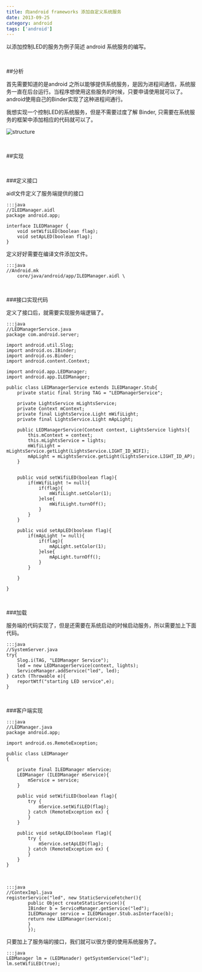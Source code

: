 ```yaml
---
title: 向android frameworks 添加自定义系统服务
date: 2013-09-25
category: android
tags: ['android']
---
```


以添加控制LED的服务为例子简述 android 系统服务的编写。
<!-- excerpt -->

<br/>

##分析

首先需要知道的是android 之所以能够提供系统服务，是因为进程间通信，系统服务一直在后台运行。当程序想使用这些服务的时候，只要申请使用就可以了。android使用自己的Binder实现了这种进程间通行。

我想实现一个控制LED的系统服务，但是不需要过度了解 Binder, 只需要在系统服务的框架中添加相应的代码就可以了。

![structure]({{BASE_PATH}}/images/system_service_manager.png)

<br/>

##实现

<br/>

###定义接口

aidl文件定义了服务端提供的接口

    :::java
    //ILEDManager.aidl
    package android.app;

    interface ILEDManager {
        void setWifiLED(boolean flag);
        void setApLED(boolean flag);
    }

定义好好需要在编译文件添加文件。

    :::java
    //Android.mk
        core/java/android/app/ILEDManager.aidl \


<br/>

###接口实现代码

定义了接口后，就需要实现服务端逻辑了。

    :::java
    //LEDManagerService.java
    package com.android.server;

    import android.util.Slog;
    import android.os.IBinder;
    import android.os.Binder;
    import android.content.Context;

    import android.app.LEDManager;
    import android.app.ILEDManager;

    public class LEDManagerService extends ILEDManager.Stub{
        private static final String TAG = "LEDManagerService";

        private LightsService mLightsService;
        private Context mContext;
        private final LightsService.Light mWifiLight;
        private final LightsService.Light mApLight;

        public LEDManagerService(Context context, LightsService lights){
            this.mContext = context;
            this.mLightsService = lights;
            mWifiLight = mLightsService.getLight(LightsService.LIGHT_ID_WIFI);
            mApLight = mLightsService.getLight(LightsService.LIGHT_ID_AP);
        }


        public void setWifiLED(boolean flag){
            if(mWifiLight != null){
                if(flag){
                    mWifiLight.setColor(1);
                }else{
                    mWifiLight.turnOff();
                }
            }
        }

        public void setApLED(boolean flag){
            if(mApLight != null){
                if(flag){
                    mApLight.setColor(1);
                }else{
                    mApLight.turnOff();
                }
            }

        }

    }

<br/>

###加载

服务端的代码实现了，但是还需要在系统启动的时候启动服务，所以需要加上下面代码。

    :::java
    //SystemServer.java
    try{
        Slog.i(TAG, "LEDManager Service");
        led = new LEDManagerService(context, lights);
        ServiceManager.addService("led", led);
    } catch (Throwable e){
        reportWtf("starting LED service",e);
    }

<br/>

###客户端实现

    :::java
    //LEDManager.java
    package android.app;

    import android.os.RemoteException;

    public class LEDManager
    {

        private final ILEDManager mService;
        LEDManager (ILEDManager mService){
            mService = service;
        }

        public void setWifiLED(boolean flag){
            try {
                mService.setWifiLED(flag);
            } catch (RemoteException ex) {
            }
        }

        public void setApLED(boolean flag){
            try {
                mService.setApLED(flag);
            } catch (RemoteException ex) {
            }
        }
    }

<br/>

    :::java
    //ContexImpl.java
    registerService("led", new StaticServiceFetcher(){
            public Object createStaticService(){
            IBinder b = ServiceManager.getService("led");
            ILEDManager service = ILEDManager.Stub.asInterface(b);
            return new LEDManager(service);
            }
            });

只要加上了服务端的接口，我们就可以很方便的使用系统服务了。

    :::java
    LEDManager lm = (LEDManader) getSystemService("led");
    lm.setWifiLED(true);

